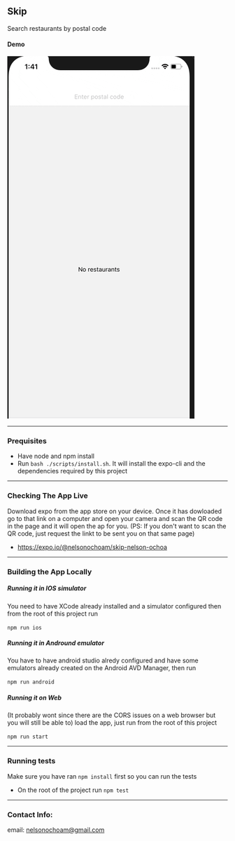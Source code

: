 ## Skip

Search restaurants by postal code

#### Demo

![alt text](https://github.com/Nelsonochoam/skip/blob/master/assets/demo.gif "Demo")

---

### Prequisites

 * Have node and npm install
 * Run `bash ./scripts/install.sh`. It will install the expo-cli and the dependencies required by this project

---

### Checking The App Live

Download expo from the app store on your device. Once it has dowloaded go to that link
on a computer and open your camera and scan the QR code in the page and it will open
the ap for you. (PS: If you don't want to scan the QR code, just request the linkt to be sent you on that
same page)

* https://expo.io/@nelsonochoam/skip-nelson-ochoa

---

### Building the App Locally


##### Running it in IOS simulator
You need to have XCode already installed and a simulator configured then from the root of this
project run

`npm run ios`

##### Running it in Andround emulator
You have to have android studio alredy configured and have some emulators already created on
the Android AVD Manager, then run

`npm run android`

##### Running it on Web
(It probably wont since there are the CORS issues on a web browser but you will still be able to)
load the app, just run from the root of this project

`npm run start`

---

 ### Running tests

 Make sure you have ran `npm install` first so you can run the tests

 * On the root of the project run `npm test`


---

### Contact Info:

email: nelsonochoam@gmail.com